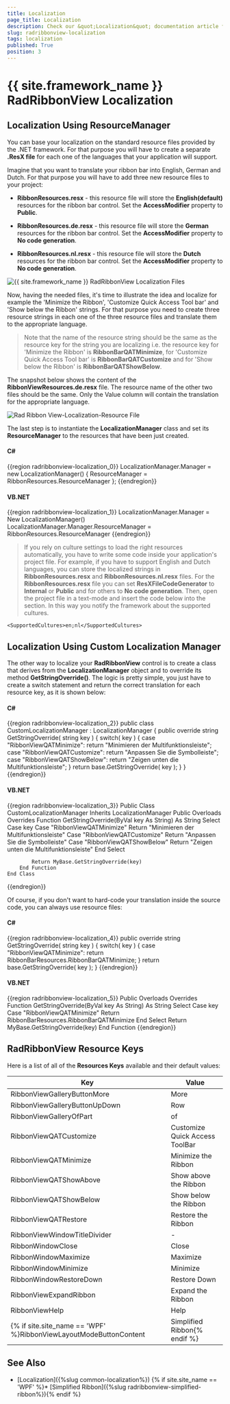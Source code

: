 ```yaml
---
title: Localization
page_title: Localization
description: Check our &quot;Localization&quot; documentation article for the RadRibbonView {{ site.framework_name }} control.
slug: radribbonview-localization
tags: localization
published: True
position: 3
---
```


# {{ site.framework_name }} RadRibbonView Localization

## Localization Using ResourceManager

You can base your localization on the standard resource files provided by the .NET framework. For that purpose you will have to create a separate __.ResX file__ for each one of the languages that your application will support.				

Imagine that you want to translate your ribbon bar into English, German and Dutch. For that purpose you will have to add three new resource files to your project:

* __RibbonResources.resx__ - this resource file will store the __English(default)__ resources for the ribbon bar control. Set the __AccessModifier__ property to __Public__.					

* __RibbonResources.de.resx__ - this resource file will store the __German__ resources for the ribbon bar control. Set the __AccessModifier__ property to __No code generation__.					

* __RibbonResources.nl.resx__ - this resource file will store the __Dutch__ resources for the ribbon bar control. Set the __AccessModifier__ property to __No code generation__.

![{{ site.framework_name }} RadRibbonView Localization Files](images/RibbonView_Localization_Files.png)

Now, having the needed files, it's time to illustrate the idea and localize for example the 'Minimize the Ribbon', 'Customize Quick Access Tool bar' and 'Show below the Ribbon' strings. For that purpose you need to create three resource strings in each one of the three resource files and translate them to the appropriate language.

>Note that the name of the resource string should be the same as the resource key for the string you are localizing i.e. the resource key for 'Minimize the Ribbon' is __RibbonBarQATMinimize__, for 'Customize Quick Access Tool bar' is __RibbonBarQATCustomize__ and for 'Show below the Ribbon' is __RibbonBarQATShowBelow__.					

The snapshot below shows the content of the __RibbonViewResources.de.resx__ file. The resource name of the other two files should be the same. Only the Value column will contain the translation for the appropriate language.

![Rad Ribbon View-Localization-Resource File](images/RadRibbonView-Localization-ResourceFile.png)

The last step is to instantiate the __LocalizationManager__ class and set its __ResourceManager__ to the resources that have been just created.				

#### __C#__
{{region radribbonview-localization_0}}
	LocalizationManager.Manager = new LocalizationManager()
	{
	ResourceManager = RibbonResources.ResourceManager
	};
{{endregion}}

#### __VB.NET__
{{region radribbonview-localization_1}}
	LocalizationManager.Manager = New LocalizationManager()
	LocalizationManager.Manager.ResourceManager = RibbonResources.ResourceManager
{{endregion}}

>If you rely on culture settings to load the right resources automatically, you have to write some code inside your application's project file. For example, if you have to support English and Dutch languages, you can store the localized strings in __RibbonResources.resx__ and __RibbonResources.nl.resx__ files. For the __RibbonResources.resx__ file you can set __ResXFileCodeGenerator__ to __Internal__ or __Public__ and for others to __No code generation__. Then, open the project file in a text-mode and insert the code below into the __<PropertyGroup>__ section. In this way you notify the framework about the supported cultures.

	<SupportedCultures>en;nl</SupportedCultures>				

## Localization Using Custom Localization Manager

The other way to localize your __RadRibbonView__ control is to create a class that derives from the __LocalizationManager__ object and to override its method __GetStringOverride()__. The logic is pretty simple, you just have to create a switch statement and return the correct translation for each resource key, as it is shown below:				

#### __C#__
{{region radribbonview-localization_2}}
	public class CustomLocalizationManager : LocalizationManager
	{
	    public override string GetStringOverride( string key )
	    {
	        switch( key )
	        {
	            case "RibbonViewQATMinimize":
	                return "Minimieren der Multifunktionsleiste";
	            case "RibbonViewQATCustomize":
	                return "Anpassen Sie die Symbolleiste";
	            case "RibbonViewQATShowBelow":
	                return "Zeigen unten die Multifunktionsleiste";
	        }
	        return base.GetStringOverride( key );
	    }
	}
{{endregion}}

#### __VB.NET__
{{region radribbonview-localization_3}}
	Public Class CustomLocalizationManager
	    Inherits LocalizationManager
	    Public Overloads Overrides Function GetStringOverride(ByVal key As String) As String
	        Select Case key
					Case "RibbonViewQATMinimize"
						Return "Minimieren der Multifunktionsleiste"
					Case "RibbonViewQATCustomize"
						Return "Anpassen Sie die Symbolleiste"
					Case "RibbonViewQATShowBelow"
						Return "Zeigen unten die Multifunktionsleiste"
				End Select
	
	        Return MyBase.GetStringOverride(key)
	    End Function
	End Class
{{endregion}}

Of course, if you don't want to hard-code your translation inside the source code, you can always use resource files:

#### __C#__
{{region radribbonview-localization_4}}
	public override string GetStringOverride( string key )
	{
	    switch( key )
	    {
	        case "RibbonViewQATMinimize":
	            return RibbonBarResources.RibbonBarQATMinimize;
	    }
	    return base.GetStringOverride( key );
	}
{{endregion}}

#### __VB.NET__
{{region radribbonview-localization_5}}
	Public Overloads Overrides Function GetStringOverride(ByVal key As String) As String
	    Select Case key
				Case "RibbonViewQATMinimize"
					Return RibbonBarResources.RibbonBarQATMinimize
			End Select
	    Return MyBase.GetStringOverride(key)
	End Function
{{endregion}}

## RadRibbonView Resource Keys

Here is a list of all of the __Resources Keys__ available and their default values:

Key	|	Value
---	|	---	
RibbonViewGalleryButtonMore | More
RibbonViewGalleryButtonUpDown | Row
RibbonViewGalleryOfPart | of
RibbonViewQATCustomize | Customize Quick Access ToolBar
RibbonViewQATMinimize | Minimize the Ribbon
RibbonViewQATShowAbove | Show above the Ribbon
RibbonViewQATShowBelow | Show below the Ribbon
RibbonViewQATRestore | Restore the Ribbon
RibbonViewWindowTitleDivider | - 
RibbonWindowClose | Close
RibbonWindowMaximize | Maximize
RibbonWindowMinimize | Minimize
RibbonWindowRestoreDown | Restore Down
RibbonViewExpandRibbon | Expand the Ribbon
RibbonViewHelp | Help
{% if site.site_name == 'WPF' %}RibbonViewLayoutModeButtonContent | Simplified Ribbon{% endif %}

## See Also

* [Localization]({%slug common-localization%})
{% if site.site_name == 'WPF' %}* [Simplified Ribbon]({%slug radribbonview-simplified-ribbon%}){% endif %}